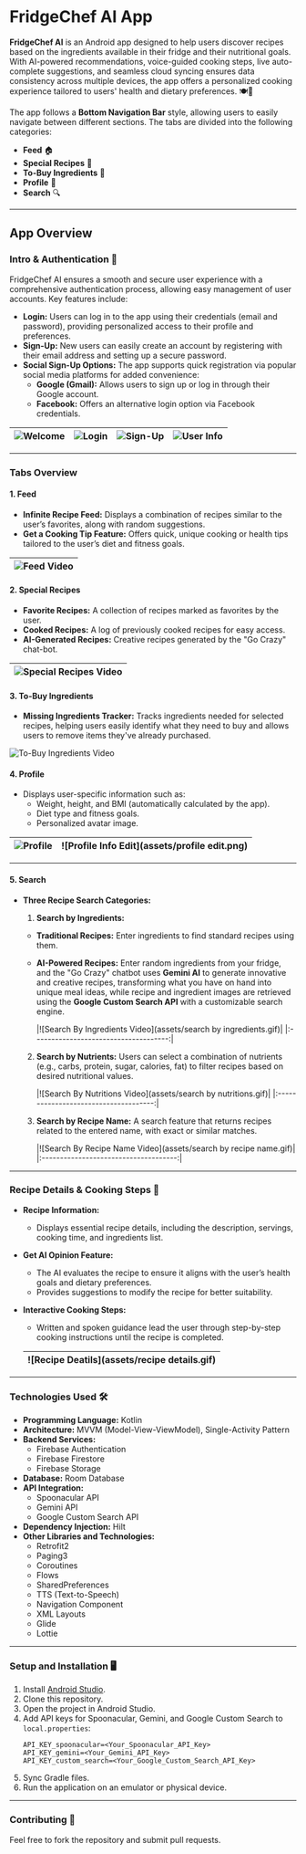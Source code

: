 # FridgeChef AI App

**FridgeChef AI** is an Android app designed to help users discover recipes based on the ingredients available in their fridge and their nutritional goals. With AI-powered recommendations, voice-guided cooking steps, live auto-complete suggestions, and seamless cloud syncing ensures data consistency across multiple devices, the app offers a personalized cooking experience tailored to users' health and dietary preferences. 🍽️🤖

The app follows a **Bottom Navigation Bar** style, allowing users to easily navigate between different sections. The tabs are divided into the following categories:

- **Feed** 🏠
- **Special Recipes** 🍲
- **To-Buy Ingredients** 🛒
- **Profile** 👤
- **Search** 🔍
---

## App Overview

### **Intro & Authentication** 🔐

FridgeChef AI ensures a smooth and secure user experience with a comprehensive authentication process, allowing easy management of user accounts. Key features include:

- **Login:** Users can log in to the app using their credentials (email and password), providing personalized access to their profile and preferences.
- **Sign-Up:** New users can easily create an account by registering with their email address and setting up a secure password.
- **Social Sign-Up Options:** The app supports quick registration via popular social media platforms for added convenience:
    - **Google (Gmail):** Allows users to sign up or log in through their Google account.
    - **Facebook:** Offers an alternative login option via Facebook credentials.

| ![Welcome](assets/intro.png) | ![Login](assets/login.png) | ![Sign-Up](assets/signUp.png) | ![User Info](assets/userInfo.png) |
|-----------------------|:-------------------:|:----------------------:|:--------------------------:|
---

### **Tabs Overview**

#### **1. Feed**
- **Infinite Recipe Feed:** Displays a combination of recipes similar to the user’s favorites, along with random suggestions.
- **Get a Cooking Tip Feature:** Offers quick, unique cooking or health tips tailored to the user’s diet and fitness goals.


| ![Feed Video](assets/feed.gif) |
|:------------------------------:|



#### **2. Special Recipes**
- **Favorite Recipes:** A collection of recipes marked as favorites by the user.
- **Cooked Recipes:** A log of previously cooked recipes for easy access.
- **AI-Generated Recipes:** Creative recipes generated by the "Go Crazy" chat-bot.

| ![Special Recipes Video](assets/special.gif) |
|:-------------------------------------:|

#### **3. To-Buy Ingredients**
- **Missing Ingredients Tracker:** Tracks ingredients needed for selected recipes, helping users easily identify what they need to buy and allows users to remove items they've already purchased.

![To-Buy Ingredients Video](assets/tobuy.gif)

#### **4. Profile**
- Displays user-specific information such as:
    - Weight, height, and BMI (automatically calculated by the app).
    - Diet type and fitness goals.
    - Personalized avatar image.

| ![Profile](assets/profile.png) | ![Profile Info Edit](assets/profile edit.png) | 
|-------------------------|:--------------------------------------:|
---


#### **5. Search**
- **Three Recipe Search Categories:**
    1. **Search by Ingredients:**
    - **Traditional Recipes:** Enter ingredients to find standard recipes using them.
    - **AI-Powered Recipes:** Enter random ingredients from your fridge, and the "Go Crazy" chatbot uses **Gemini AI** to generate innovative and creative recipes, transforming what you have on hand into unique meal ideas, while recipe and ingredient images are retrieved using the **Google Custom Search API** with a customizable search engine.

      |![Search By Ingredients Video](assets/search by ingredients.gif)|
          |:-------------------------------------:|

    2. **Search by Nutrients:** Users can select a combination of nutrients (e.g., carbs, protein, sugar, calories, fat) to filter recipes based on desired nutritional values.

       |![Search By Nutritions Video](assets/search by nutritions.gif)|
            |:-------------------------------------:|

    3. **Search by Recipe Name:** A search feature that returns recipes related to the entered name, with exact or similar matches.

       |![Search By Recipe Name Video](assets/search by recipe name.gif)|  
            |:-------------------------------------:|

---

### **Recipe Details & Cooking Steps** 🥗

- **Recipe Information:**
    - Displays essential recipe details, including the description, servings, cooking time, and ingredients list.

- **Get AI Opinion Feature:**
    - The AI evaluates the recipe to ensure it aligns with the user’s health goals and dietary preferences.
    - Provides suggestions to modify the recipe for better suitability.

- **Interactive Cooking Steps:**
    - Written and spoken guidance lead the user through step-by-step cooking instructions until the recipe is completed.

  |![Recipe Deatils](assets/recipe details.gif)|
    |:-------------------------------------:|

---

### Technologies Used 🛠️

- **Programming Language:** Kotlin
- **Architecture:** MVVM (Model-View-ViewModel), Single-Activity Pattern
- **Backend Services:**
    - Firebase Authentication
    - Firebase Firestore
    - Firebase Storage
- **Database:** Room Database
- **API Integration:**
    - Spoonacular API
    - Gemini API
    - Google Custom Search API
- **Dependency Injection:** Hilt
- **Other Libraries and Technologies:**
    - Retrofit2
    - Paging3
    - Coroutines
    - Flows
    - SharedPreferences
    - TTS (Text-to-Speech)
    - Navigation Component
    - XML Layouts
    - Glide
    - Lottie

---

### Setup and Installation 🖥️

1. Install [Android Studio](https://developer.android.com/studio).
2. Clone this repository.
3. Open the project in Android Studio.
4. Add API keys for Spoonacular, Gemini, and Google Custom Search to `local.properties`:
   ```
   API_KEY_spoonacular=<Your_Spoonacular_API_Key>
   API_KEY_gemini=<Your_Gemini_API_Key>
   API_KEY_custom_search=<Your_Google_Custom_Search_API_Key>
   ```
5. Sync Gradle files.
6. Run the application on an emulator or physical device.

--- 

### Contributing 🤝
Feel free to fork the repository and submit pull requests.
